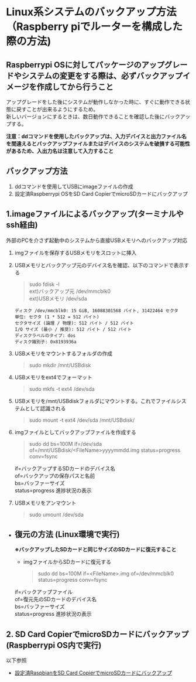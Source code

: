 # Linux系システムのバックアップ方法（Raspberry piでルーターを構成した際の方法)

## Raspberrypi OSに対してパッケージのアップグレードやシステムの変更をする際は、**必ずバックアップイメージを作成してから行うこと**
アップグレードをした後にシステムが動作しなかった時に、すぐに動作できる状態に戻すことが出来るようにするため。   
新しいバージョンにするときは、数日動作できることを確認した後にバックアップする。   

**注意：ddコマンドを使用したバックアップは、入力デバイスと出力ファイル名を間違えるとバックアップファイルまたはデバイスのシステムを破損する可能性があるため、入出力名は注意して入力すること**

## バックアップ方法 
1. ddコマンドを使用してUSBにimageファイルの作成
2. 設定済Raspberrypi OSをSD Card CopierでmicroSDカードにバックアップ

## 1.imageファイルによるバックアップ(ターミナルやssh経由)
外部のPCを介さず起動中のシステムから直接USBメモリへのバックアップ対応
1. imgファイルを保存するUSBメモリをスロットに挿入
2. USBメモリとバックアップ元のデバイス名を確認、以下のコマンドで表示する   
    >  sudo fdisk -l   
    > ext)バックアップ元 /dev/mmcblk0   
    > ext)USBメモリ     /dev/sda   
    ~~~
    ディスク /dev/mmcblk0: 15 GiB, 16088301568 バイト, 31422464 セクタ
    単位: セクタ (1 * 512 = 512 バイト)
    セクタサイズ (論理 / 物理): 512 バイト / 512 バイト
    I/O サイズ (最小 / 推奨): 512 バイト / 512 バイト
    ディスクラベルのタイプ: dos
    ディスク識別子: 0x8193936a
    ~~~
3. USBメモリをマウントするフォルダの作成    
    > sudo mkdir /mnt/USBdisk
4. USBメモリをext4でフォーマット
    > sudo mkfs -t ext4 /dev/sda
5. USBメモリを/mnt/USBdiskフォルダにマウントする。これでファイルシステムとして認識される
    > sudo mount -t ext4 /dev/sda /mnt/USBdisk/
6. imgファイルとしてバックアップファイルを作成する
    > sudo dd bs=100M if=/dev/sda of=/mnt/USBdisk/\<FileName\>yyyymmdd.img status=progress conv=fsync    
    
    if=バックアップするSDカードのデバイス名   
    of=バックアップの保存パスと名前    
    bs=バッファーサイズ   
    status=progress 進捗状況の表示   
7. USBメモリをアンマウント
    > sudo umount /dev/sda

- ## 復元の方法 (Linux環境で実行)
    **※バックアップしたSDカードと同じサイズのSDカードに復元すること**

    - imgファイルからSDカードに復元する
        > sudo dd bs=100M if=\<FileName\>.img of=/dev/mmcblk0 status=progress conv=fsync   
    
    if=バックアップファイル   
    of=復元先のSDカードのデバイス名    
    bs=バッファーサイズ   
    status=progress 進捗状況の表示   

## 2. SD Card CopierでmicroSDカードにバックアップ(Raspberrypi OS内で実行)
以下参照   
- [設定済RaspbianをSD Card CopierでmicroSDカードにバックアップ](https://www.fabshop.jp/%E3%80%90step-24%E3%80%91%E8%A8%AD%E5%AE%9A%E6%B8%88raspbian%E3%82%92sd-card-copier%E3%81%A7microsd%E3%82%AB%E3%83%BC%E3%83%89%E3%81%AB%E3%83%90%E3%83%83%E3%82%AF%E3%82%A2%E3%83%83%E3%83%97/)
